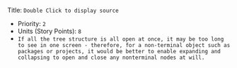 Title: `Double Click to display source`
  - Priority: `2`
  - Units (Story Points): `8`
  - `If all the tree structure is all open at once, it may be too long to see in one screen - therefore, for a non-terminal object such as packages or projects, it would be better to enable expanding and collapsing to open and close any nonterminal nodes at will. `